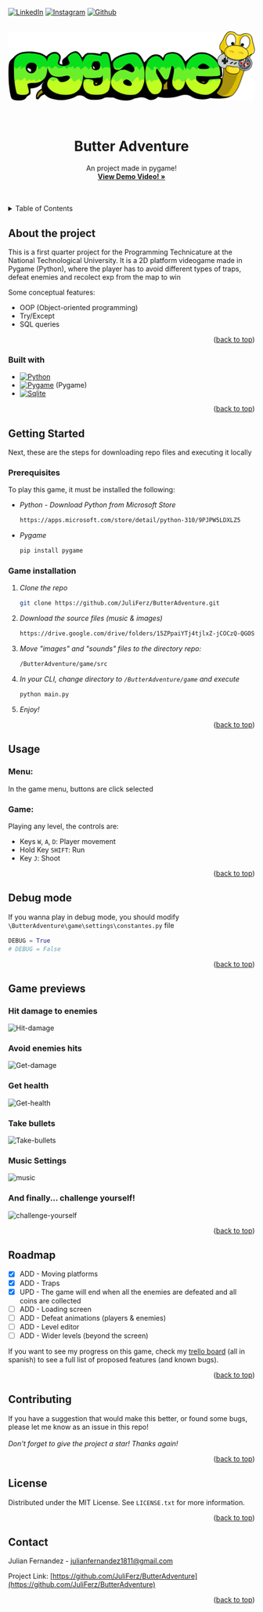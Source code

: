 <a name="readme-top"></a>
<!--
*** Project: Made in Pygame - Python
*** License: MIT License
*** Author: Julian Fernandez
-->

[![LinkedIn][linedin_img]][linkedin_link] [![Instagram][instagram_img]][instagram_link] [![Github][github_img]][github_link] 

<!-- PROJECT LOGO -->
<br />
<div align="center">
  <a>
    <img src="https://raw.githubusercontent.com/pygame/pygame/main/docs/reST/_static/pygame_logo.svg" alt="Logo">
  </a>
  <br />  <br />  <br />
  <h1 align="center">Butter Adventure</h1>

  <p align="center">
    An project made in pygame!
    <br />
    <a href="https://youtu.be/LEpIrVUzrRc"><strong>View Demo Video! »</strong></a>
    <br />
  </p>
</div>


<br />
<br />
<!-- TABLE OF CONTENTS -->
<details>
  <summary>Table of Contents</summary>
  <ol>
    <li>
      <a href="#about-the-project">About the project</a>
      <ul>
        <li><a href="#built-with">Built with</a></li>
      </ul>
    </li>
    <li>
      <a href="#getting-started">Getting Started</a>
      <ul>
        <li><a href="#prerequisites">Prerequisites</a></li>
        <li><a href="#game-installation">Game installation</a></li>
      </ul>
    </li>
    <li><a href="#usage">Usage</a></li>
    <li><a href="#debug-mode">Debug mode</a></li>
    <li><a href="#game-previews">Game previews</a></li>
    <li><a href="#roadmap">Roadmap</a></li>
    <li><a href="#license">License</a></li>
    <li><a href="#contact">Contact</a></li>
  </ol>
</details>



<!-- ABOUT THE PROJECT -->
## About the project

This is a first quarter project for the Programming Technicature at the National Technological University.
It is a 2D platform videogame made in Pygame (Python), where the player has to avoid different types of traps, defeat enemies and recolect exp from the map to win

Some conceptual features:
* OOP (Object-oriented programming)
* Try/Except
* SQL queries
<p align="right">(<a href="#readme-top">back to top</a>)</p>



### Built with

* [![Python][python_img]][python_url]
* [![Pygame][python_img]][pygame_url] (Pygame)
* [![Sqlite][sqlite_img]][sqlite_url]

<p align="right">(<a href="#readme-top">back to top</a>)</p>


<!-- GETTING STARTED -->
## Getting Started

Next, these are the steps for downloading repo files and executing it locally

### Prerequisites

To play this game, it must be installed the following:

* _Python - Download Python from Microsoft Store_
  ```sh
  https://apps.microsoft.com/store/detail/python-310/9PJPW5LDXLZ5
  ```
* _Pygame_
  ```sh
  pip install pygame
  ```

### Game installation

1. _Clone the repo_
   ```sh
   git clone https://github.com/JuliFerz/ButterAdventure.git
   ```
2. _Download the source files (music & images)_
   ```sh
   https://drive.google.com/drive/folders/15ZPpaiYTj4tjlxZ-jCOCzQ-QGOSwkSZ8?usp=share_link
   ```
3. _Move "images" and "sounds" files to the directory repo:_
   ```sh
   /ButterAdventure/game/src
   ```
4. _In your CLI, change directory to `/ButterAdventure/game` and execute_
   ```sh
   python main.py
   ```
5. _Enjoy!_
<p align="right">(<a href="#readme-top">back to top</a>)</p>



<!-- USAGE EXAMPLES -->
## Usage
### Menu:
In the game menu, buttons are click selected

### Game: 
Playing any level, the controls are:

* Keys `W`, `A`, `D`: Player movement
* Hold Key `SHIFT`: Run
* Key `J`: Shoot
<p align="right">(<a href="#readme-top">back to top</a>)</p>

## Debug mode
If you wanna play in debug mode, you should modify `\ButterAdventure\game\settings\constantes.py` file
   ```py
   DEBUG = True
   # DEBUG = False
   ```

<p align="right">(<a href="#readme-top">back to top</a>)</p>

<!-- GAME PREVIEWS -->
## Game previews
### Hit damage to enemies
![Hit-damage](https://user-images.githubusercontent.com/97322714/206854945-a4913cb9-ddf9-48b4-83bf-ace99ceea5a5.gif)

### Avoid enemies hits
![Get-damage](https://user-images.githubusercontent.com/97322714/206855066-b8bb599c-5c53-4130-9008-ffb8925c7729.gif)

### Get health 
![Get-health](https://user-images.githubusercontent.com/97322714/206855082-9d28d315-8b4f-436e-b8d9-e66264fc7bfc.gif)

### Take bullets 
![Take-bullets](https://user-images.githubusercontent.com/97322714/206855110-514cea76-dd41-4d43-ae75-fe5b05b6d5d1.gif)

### Music Settings
![music](https://user-images.githubusercontent.com/97322714/206855151-6a4a58cf-47a8-457c-84ee-dff12e526aa3.gif)

### And finally... challenge yourself!
![challenge-yourself](https://user-images.githubusercontent.com/97322714/206855167-cf4b773d-f17e-4490-9501-8dabd2cccb24.gif)

<p align="right">(<a href="#readme-top">back to top</a>)</p>

<!-- ROADMAP -->
## Roadmap

- [x] ADD - Moving platforms
- [x] ADD - Traps
- [x] UPD - The game will end when all the enemies are defeated and all coins are collected
- [ ] ADD - Loading screen
- [ ] ADD - Defeat animations (players & enemies)
- [ ] ADD - Level editor
- [ ] ADD - Wider levels (beyond the screen)

If you want to see my progress on this game, check my [trello board](https://trello.com/b/HJ94PNx8/pygame)  (all in spanish) to see a full list of proposed features (and known bugs).


<p align="right">(<a href="#readme-top">back to top</a>)</p>


<!-- CONTRIBUTING -->
## Contributing

If you have a suggestion that would make this better, or found some bugs, please let me know as an issue in this repo!<br/><br/>
_Don't forget to give the project a star! Thanks again!_

<p align="right">(<a href="#readme-top">back to top</a>)</p>


<!-- LICENSE -->
## License

Distributed under the MIT License. See `LICENSE.txt` for more information.

<p align="right">(<a href="#readme-top">back to top</a>)</p>


<!-- CONTACT -->
## Contact

Julian Fernandez - julianfernandez1811@gmail.com

Project Link: [https://github.com/JuliFerz/ButterAdventure](https://github.com/JuliFerz/ButterAdventure)

<p align="right">(<a href="#readme-top">back to top</a>)</p>


<!-- MARKDOWN LINKS & IMAGES -->
[linedin_img]: https://img.shields.io/badge/LinkedIn-0077B5?style=for-the-badge&logo=linkedin&logoColor=white
[linkedin_link]: https://www.linkedin.com/in/julian-fernandez-707612180/
[instagram_img]: https://img.shields.io/badge/Instagram-E4405F?style=for-the-badge&logo=instagram&logoColor=white
[instagram_link]: https://www.instagram.com/juli_ferz/
[github_img]: https://img.shields.io/badge/GitHub-100000?style=for-the-badge&logo=github&logoColor=white
[github_link]: https://github.com/JuliFerz/
[python_img]: https://img.shields.io/badge/Python-FFD43B?style=for-the-badge&logo=python&logoColor=blue
[python_url]: https://www.python.org/
[pygame_url]: https://www.pygame.org/

[sqlite_img]: https://img.shields.io/badge/SQLite-07405E?style=for-the-badge&logo=sqlite&logoColor=white
[sqlite_url]: https://www.sqlite.org/index.html